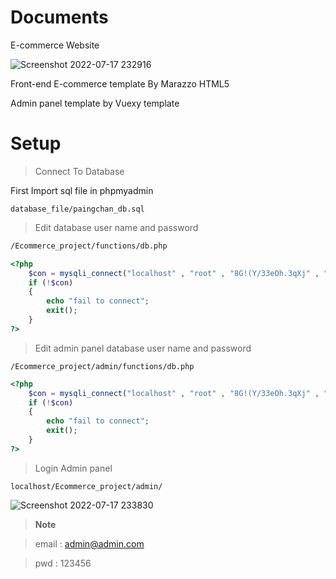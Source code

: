 # Documents 
E-commerce Website

![Screenshot 2022-07-17 232916](https://user-images.githubusercontent.com/54994337/179416795-d922b82a-eced-46b5-b1a2-480546dcd0a5.png)


Front-end E-commerce template By Marazzo HTML5

Admin panel template by Vuexy template


# Setup

>Connect To Database

First Import sql file in phpmyadmin

```
database_file/paingchan_db.sql
```

>Edit database user name and password

```bash
/Ecommerce_project/functions/db.php
```

```php
<?php
    $con = mysqli_connect("localhost" , "root" , "8G!(Y/33eOh.3qXj" , "paingchan_db");
    if (!$con)
    {
        echo "fail to connect";
        exit();
    }
?>
```

>Edit admin panel database user name and password

```
/Ecommerce_project/admin/functions/db.php
```

```php
<?php
    $con = mysqli_connect("localhost" , "root" , "8G!(Y/33eOh.3qXj" , "paingchan_db");
    if (!$con)
    {
        echo "fail to connect";
        exit();
    }
?>
```

>Login Admin panel

```
localhost/Ecommerce_project/admin/
```

![Screenshot 2022-07-17 233830](https://user-images.githubusercontent.com/54994337/179416922-234632e3-0e6a-4ace-abd2-961b99f71220.png)

>**Note**

>email : admin@admin.com

>pwd : 123456

